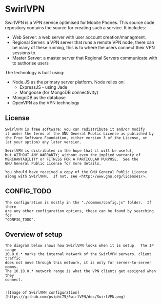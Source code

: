 # SwirlVPN

SwirlVPN is a VPN service optimised for Mobile Phones.  This source code
repository contains the source for creating such a service.  It includes:
 - Web Server: a web server with user account creation/managment.
 - Regional Server: a VPN server that runs a remote VPN node, there can be many
                    of these running, this is to where the users connect their
                    VPN sessions to.
 - Master Server: a master server that Regional Servers communicate with to
                  authorise users

The technology is built using:
 - Node.JS as the primary server platform.  Node relies on:
    - ExpressJS - using Jade
    - Mongoose (for MongoDB connectivity)
 - MongoDB as the database
 - OpenVPN as the VPN technology

## License

    SwirlVPN is free software: you can redistribute it and/or modify
    it under the terms of the GNU General Public License as published by
    the Free Software Foundation, either version 3 of the License, or
    (at your option) any later version.

    SwirlVPN is distributed in the hope that it will be useful,
    but WITHOUT ANY WARRANTY; without even the implied warranty of
    MERCHANTABILITY or FITNESS FOR A PARTICULAR PURPOSE.  See the
    GNU General Public License for more details.

    You should have received a copy of the GNU General Public License
    along with SwirlVPN.  If not, see <http://www.gnu.org/licenses/>.


## CONFIG_TODO

    The configuration is mostly in the "./common/config.js" folder.  If there
    are any other configuration options, these can be found by searching for
    "CONFIG_TODO".

## Overview of setup

    The diagram below shows how SwirlVPN looks when it is setup.  The IP range
    10.8.0.* marks the internal network of the SwirlVPN servers, client traffic
    does not move through this network, it is only for server-to-server comms.
    The 10.10.0.* network range is what the VPN clients get assigned when they
    connect.


    ![Image of SwirlVPN configuration](https://github.com/psiphi75/SwirlVPN/doc/SwirlVPN.png)
